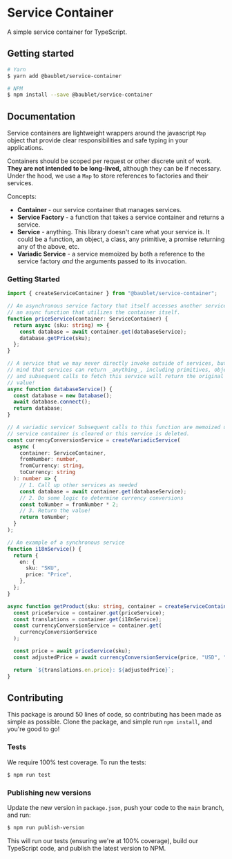 # Service Container

A simple service container for TypeScript.

## Getting started

```bash
# Yarn
$ yarn add @baublet/service-container

# NPM
$ npm install --save @baublet/service-container
```

## Documentation

Service containers are lightweight wrappers around the javascript `Map` object that provide clear responsibilities and safe typing in your applications.

Containers should be scoped per request or other discrete unit of work. **They are not intended to be long-lived,** although they can be if necessary. Under the hood, we use a `Map` to store references to factories and their services.

Concepts:

- **Container** - our service container that manages services.
- **Service Factory** - a function that takes a service container and returns a service.
- **Service** - anything. This library doesn't care what your service is. It could be a function, an object, a class, any primitive, a promise returning any of the above, etc.
- **Variadic Service** - a service memoized by both a reference to the service factory _and_ the arguments passed to its invocation.

### Getting Started

```ts
import { createServiceContainer } from "@baublet/service-container";

// An asynchronous service factory that itself accesses another service, returning
// an async function that utilizes the container itself.
function priceService(container: ServiceContainer) {
  return async (sku: string) => {
    const database = await container.get(databaseService);
    database.getPrice(sku);
  };
}

// A service that we may never directly invoke outside of services, but keep in
// mind that services can return _anything_, including primitives, objects, etc.,
// and subsequent calls to fetch this service will return the original return
// value!
async function databaseService() {
  const database = new Database();
  await database.connect();
  return database;
}

// A variadic service! Subsequent calls to this function are memoized until the
// service container is cleared or this service is deleted.
const currencyConversionService = createVariadicService(
  async (
    container: ServiceContainer,
    fromNumber: number,
    fromCurrency: string,
    toCurrency: string
  ): number => {
    // 1. Call up other services as needed
    const database = await container.get(databaseService);
    // 2. Do some logic to determine currency conversions
    const toNumber = fromNumber * 2;
    // 3. Return the value!
    return toNumber;
  }
);

// An example of a synchronous service
function i18nService() {
  return {
    en: {
      sku: "SKU",
      price: "Price",
    },
  };
}

async function getProduct(sku: string, container = createServiceContainer()) {
  const priceService = container.get(priceService);
  const translations = container.get(i18nService);
  const currencyConversionService = container.get(
    currencyConversionService
  );

  const price = await priceService(sku);
  const adjustedPrice = await currencyConversionService(price, "USD", "EUR");

  return `${translations.en.price}: ${adjustedPrice}`;
}
```

## Contributing

This package is around 50 lines of code, so contributing has been made as simple as possible. Clone the package, and simple run `npm install`, and you're good to go!

### Tests

We require 100% test coverage. To run the tests:

```bash
$ npm run test
```

### Publishing new versions

Update the new version in `package.json`, push your code to the `main` branch, and run:

```bash
$ npm run publish-version
```

This will run our tests (ensuring we're at 100% coverage), build our TypeScript code, and publish the latest version to NPM.
